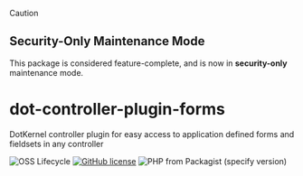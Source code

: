 > [!CAUTION]
> ## Security-Only Maintenance Mode
> 
> This package is considered feature-complete, and is now in **security-only** maintenance mode.

# dot-controller-plugin-forms

DotKernel controller plugin for easy access to application defined forms and fieldsets in any controller

![OSS Lifecycle](https://img.shields.io/osslifecycle/dotkernel/dot-controller-plugin-forms)
[![GitHub license](https://img.shields.io/github/license/dotkernel/dot-controller-plugin-forms)](https://github.com/dotkernel/dot-controller-plugin-forms/blob/2.0.1/LICENSE.md)
![PHP from Packagist (specify version)](https://img.shields.io/packagist/php-v/dotkernel/dot-controller-plugin-forms/2.9.2)
